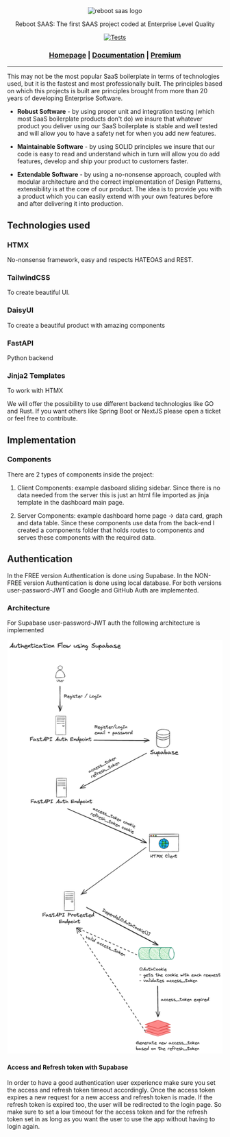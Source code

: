 <div align="center">

<picture>
    <source media="(prefers-color-scheme: dark)" srcset="/docs/logo_reboot_dark.svg">
    <source media="(prefers-color-scheme: light)" srcset="/docs/logo_reboot_light.svg">
    <img alt="reboot saas logo" src="/public/logo_reboot_light.svg" width="50%" height="50%">
</picture>

Reboot SAAS: The first SAAS project coded at Enterprise Level Quality

[![Tests](https://github.com/andreivisan/open-saas-app/actions/workflows/test.yml/badge.svg)](https://github.com/andreivisan/open-saas-app/actions/workflows/test.yml)

<h3>

[Homepage](https://github.com/andreivisan/reboot-saas) | [Documentation](/docs) | [Premium](http://rebootsaas.org)

</h3>

</div>

---

This may not be the most popular SaaS boilerplate in terms of technologies used, but it is the fastest and most professionally built. The principles based on which this projects is built are principles brought from more than 20 years of developing Enterprise Software.

- <b>Robust Software</b> - by using proper unit and integration testing (which most SaaS boilerplate products don't do) we insure that whatever product you deliver using our SaaS boilerplate is stable and well tested and will allow you to have a safety net for when you add new features.

- <b>Maintainable Software</b> - by using SOLID principles we insure that our code is easy to read and understand which in turn will allow you do add features, develop and ship your product to customers faster.

- <b>Extendable Software</b> - by using a no-nonsense approach, coupled with modular architecture and the correct implementation of Design Patterns, extensibility is at the core of our product. The idea is to provide you with a product which you can easily extend with your own features before and after delivering it into production.

## Technologies used

### HTMX

No-nonsense framework, easy and respects HATEOAS and REST.

### TailwindCSS

To create beautiful UI.

### DaisyUI

To create a beautiful product with amazing components

### FastAPI

Python backend

### Jinja2 Templates

To work with HTMX

We will offer the possibility to use different backend technologies like GO and Rust. If you want others like Spring Boot or NextJS please open a ticket or feel free to contribute.

## Implementation

### Components

There are 2 types of components inside the project:

1. Client Components: example dasboard sliding sidebar. Since there is no data needed from the server this is just an html file imported as jinja template in the dashboard main page.

2. Server Components: example dashboard home page -> data card, graph and data table. Since these components use data from the back-end I created
a components folder that holds routes to components and serves these components with the required data.

## Authentication

In the FREE version Authentication is done using Supabase. In the NON-FREE version Authentication is done using local database. 
For both versions user-password-JWT and Google and GitHub Auth are implemented.

### Architecture

For Supabase user-password-JWT auth the following architecture is implemented

![Supabase Auth Architecture](/static/img/docs/auth_flow_bearer_supabase.png)

#### Access and Refresh token with Supabase

In order to have a good authentication user experience make sure you set the access and refresh token timeout accordingly. Once the access token expires
a new request for a new access and refresh token is made. If the refresh token is expired too, the user will be redirected to the login page.
So make sure to set a low timeout for the access token and for the refresh token set in as long as you want the user to use the app without having
to login again.

